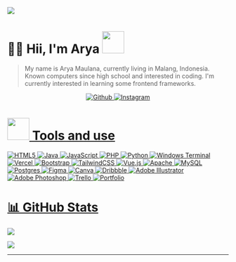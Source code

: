 ![](https://raw.githubusercontent.com/halfrost/halfrost/master/icons/header_.png)         
# 😶‍🌫️ Hii, I'm Arya <img src="https://media.giphy.com/media/mGcNjsfWAjY5AEZNw6/giphy.gif" width="50"> 
> My name is Arya Maulana, currently living in Malang, Indonesia. Known computers since high school and interested in coding. I'm currently interested in learning some frontend frameworks. 
<p align="center">
    <a href="https://github.com/AryaEm" target="_blank">
        <img alt="Github" src="https://img.shields.io/badge/GitHub-%2312100E.svg?&style=for-the-badge&logo=Github&logoColor=white" />
    <a href="https://www.instagram.com/aryaa.em/" target="_blank">
        <img alt="Instagram" src="https://img.shields.io/badge/Instagram-000000?style=for-the-badge&logo=instagram&logoColor=white" />
    
</p>     

# <img src="https://media.giphy.com/media/VgCDAzcKvsR6OM0uWg/giphy.gif" width="50"> Tools and use
![HTML5](https://img.shields.io/badge/html5-%23E34F26.svg?style=for-the-badge&logo=html5&logoColor=white) ![Java](https://img.shields.io/badge/java-%23ED8B00.svg?style=for-the-badge&logo=openjdk&logoColor=white) ![JavaScript](https://img.shields.io/badge/javascript-%23323330.svg?style=for-the-badge&logo=javascript&logoColor=%23F7DF1E) ![PHP](https://img.shields.io/badge/php-%23777BB4.svg?style=for-the-badge&logo=php&logoColor=white) ![Python](https://img.shields.io/badge/python-3670A0?style=for-the-badge&logo=python&logoColor=ffdd54) ![Windows Terminal](https://img.shields.io/badge/Windows%20Terminal-%234D4D4D.svg?style=for-the-badge&logo=windows-terminal&logoColor=white) ![Vercel](https://img.shields.io/badge/vercel-%23000000.svg?style=for-the-badge&logo=vercel&logoColor=white) ![Bootstrap](https://img.shields.io/badge/bootstrap-%238511FA.svg?style=for-the-badge&logo=bootstrap&logoColor=white) ![TailwindCSS](https://img.shields.io/badge/tailwindcss-%2338B2AC.svg?style=for-the-badge&logo=tailwind-css&logoColor=white) ![Vue.js](https://img.shields.io/badge/vue.js-%2335495e.svg?style=for-the-badge&logo=vuedotjs&logoColor=%234FC08D) ![Apache](https://img.shields.io/badge/apache-%23D42029.svg?style=for-the-badge&logo=apache&logoColor=white) ![MySQL](https://img.shields.io/badge/mysql-%2300000f.svg?style=for-the-badge&logo=mysql&logoColor=white) ![Postgres](https://img.shields.io/badge/postgres-%23316192.svg?style=for-the-badge&logo=postgresql&logoColor=white) ![Figma](https://img.shields.io/badge/figma-%23F24E1E.svg?style=for-the-badge&logo=figma&logoColor=white) ![Canva](https://img.shields.io/badge/Canva-%2300C4CC.svg?style=for-the-badge&logo=Canva&logoColor=white) ![Dribbble](https://img.shields.io/badge/Dribbble-EA4C89?style=for-the-badge&logo=dribbble&logoColor=white) ![Adobe Illustrator](https://img.shields.io/badge/adobe%20illustrator-%23FF9A00.svg?style=for-the-badge&logo=adobe%20illustrator&logoColor=white) ![Adobe Photoshop](https://img.shields.io/badge/adobe%20photoshop-%2331A8FF.svg?style=for-the-badge&logo=adobe%20photoshop&logoColor=white) ![Trello](https://img.shields.io/badge/Trello-%23026AA7.svg?style=for-the-badge&logo=Trello&logoColor=white) ![Portfolio](https://img.shields.io/badge/Portfolio-%23000000.svg?style=for-the-badge&logo=firefox&logoColor=#FF7139)



# 📊 GitHub Stats
![](https://github-readme-streak-stats.herokuapp.com/?user=AryaEm&theme=tokyonight&hide_border=false)

![](https://github-readme-stats.vercel.app/api/top-langs/?username=AryaEm&theme=dark&hide_border=false&include_all_commits=true&count_private=true&layout=compact)

---
<!-- Proudly created with GPRM ( https://gprm.itsvg.in ) -->
